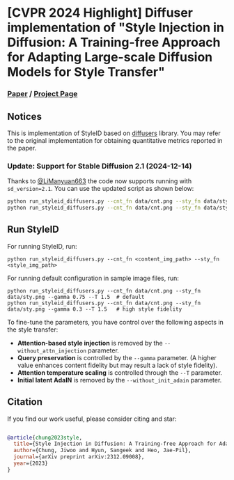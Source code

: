 # [CVPR 2024 Highlight]  Diffuser implementation of "Style Injection in Diffusion: A Training-free Approach for Adapting Large-scale Diffusion Models for Style Transfer"

 
### [Paper](https://arxiv.org/abs/2312.09008) / [Project Page](https://jiwoogit.github.io/StyleID_site/)

## Notices
This is implementation of StyleID based on [diffusers](https://github.com/huggingface/diffusers) library. 
You may refer to the original implementation for obtaining quantitative metrics reported in the paper.

### Update: Support for Stable Diffusion 2.1 (2024-12-14)

Thanks to [@LiManyuan663](https://github.com/LiManyuan663) the code now supports running with `sd_version=2.1`. You can use the updated script as shown below:

```bash
python run_styleid_diffusers.py --cnt_fn data/cnt.png --sty_fn data/sty.png --sd_version 2.1-base
python run_styleid_diffusers.py --cnt_fn data/cnt.png --sty_fn data/sty.png --sd_version 2.1
```

## Run StyleID
For running StyleID, run:

```
python run_styleid_diffusers.py --cnt_fn <content_img_path> --sty_fn <style_img_path>
```
For running default configuration in sample image files, run:
```
python run_styleid_diffusers.py --cnt_fn data/cnt.png --sty_fn data/sty.png --gamma 0.75 --T 1.5  # default
python run_styleid_diffusers.py --cnt_fn data/cnt.png --sty_fn data/sty.png --gamma 0.3 --T 1.5   # high style fidelity
```

To fine-tune the parameters, you have control over the following aspects in the style transfer:

- **Attention-based style injection** is removed by the `--without_attn_injection` parameter.
- **Query preservation** is controlled by the `--gamma` parameter.
  (A higher value enhances content fidelity but may result a lack of style fidelity).
- **Attention temperature scaling** is controlled through the `--T` parameter.
- **Initial latent AdaIN** is removed by the `--without_init_adain` parameter.



## Citation
If you find our work useful, please consider citing and star:
```BibTeX

@article{chung2023style,
  title={Style Injection in Diffusion: A Training-free Approach for Adapting Large-scale Diffusion Models for Style Transfer},
  author={Chung, Jiwoo and Hyun, Sangeek and Heo, Jae-Pil},
  journal={arXiv preprint arXiv:2312.09008},
  year={2023}
}
```
